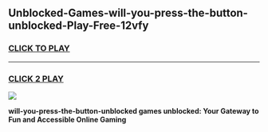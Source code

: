 
## Unblocked-Games-will-you-press-the-button-unblocked-Play-Free-12vfy
<h3>
<a href="https://premium76.site?title=will-you-press-the-button-unblocked&ref=18A1">CLICK TO PLAY</a></h3>
<hr>

<h3>
<a href="https://premium76.site?title=will-you-press-the-button-unblocked&ref=18A1">CLICK 2 PLAY</a>
  
</h3>

<a href="https://premium76.site?title=will-you-press-the-button-unblocked&ref=18A1"><img src="https://clearcache.store/games.png"></a>


**will-you-press-the-button-unblocked games unblocked: Your Gateway to Fun and Accessible Online Gaming**
